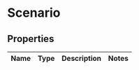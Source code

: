 
# Scenario

## Properties
Name | Type | Description | Notes
------------ | ------------- | ------------- | -------------



